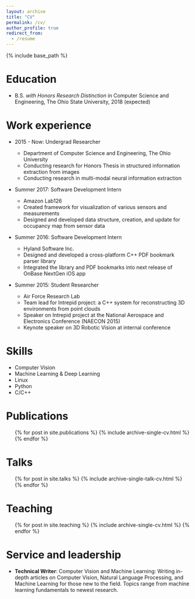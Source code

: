 ```yaml
---
layout: archive
title: "CV"
permalink: /cv/
author_profile: true
redirect_from:
  - /resume
---
```


{% include base_path %}

Education
======
* B.S. _with Honors Research Distinction_ in Computer Science and Engineering, The Ohio State University, 2018 (expected)

Work experience
======
* 2015 - Now: Undergrad Researcher
    * Department of Computer Science and Engineering, The Ohio University
    * Conducting research for Honors Thesis in structured information extraction from images
    * Conducting research in multi-modal neural information extraction

* Summer 2017: Software Development Intern
    * Amazon Lab126
    * Created framework for visualization of various sensors and measurements
    * Designed and developed data structure, creation, and update for occupancy map from sensor data


* Summer 2016: Software Development Intern
    * Hyland Software Inc.
    * Designed and developed a cross-platform C++ PDF bookmark parser library
    * Integrated the library and PDF bookmarks into next release of OnBase NextGen iOS app


* Summer 2015: Student Researcher
    * Air Force Research Lab
    * Team lead for Intrepid project: a C++ system for reconstructing 3D environments from point clouds
    * Speaker on Intrepid project at the National Aerospace and Electronics Conference (NAECON 2015)
    * Keynote speaker on 3D Robotic Vision at internal conference

Skills
======
* Computer Vision
* Machine Learning & Deep Learning
* Linux
* Python
* C/C++

Publications
======
  <ul>{% for post in site.publications %}
    {% include archive-single-cv.html %}
  {% endfor %}</ul>
  
Talks
======
  <ul>{% for post in site.talks %}
    {% include archive-single-talk-cv.html %}
  {% endfor %}</ul>
  
Teaching
======
  <ul>{% for post in site.teaching %}
    {% include archive-single-cv.html %}
  {% endfor %}</ul>
  
Service and leadership
======
* **Technical Writer**: Computer Vision and Machine Learning: Writing in-depth articles on Computer Vision, Natural Language Processing, and Machine Learning for those new to the field. Topics range from machine learning fundamentals to newest research. 
